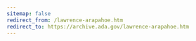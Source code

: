 ```yaml
---
sitemap: false 
redirect_from: /lawrence-arapahoe.htm 
redirect_to: https://archive.ada.gov/lawrence-arapahoe.htm 
---
```

